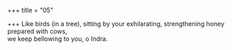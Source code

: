 +++
title = "05"

+++
Like birds (in a tree), sitting by your exhilarating, strengthening honey  prepared with cows,  
we keep bellowing to you, o Indra.  
